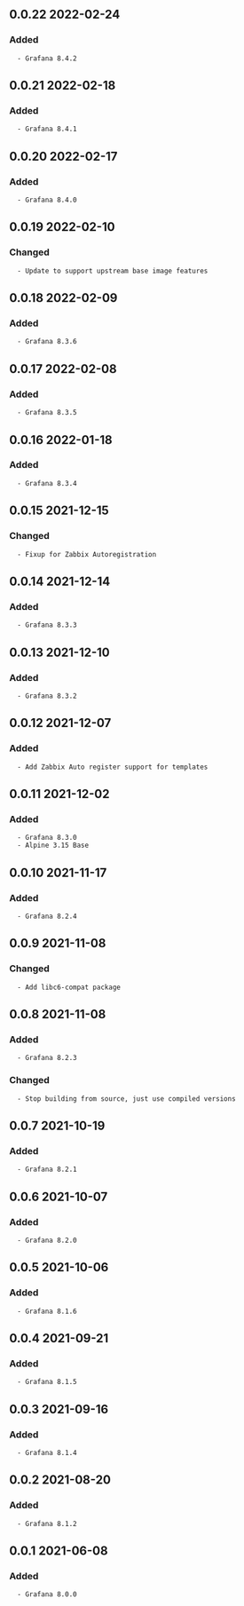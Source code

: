 ## 0.0.22 2022-02-24 <dave at tiredofit dot ca>

   ### Added
      - Grafana 8.4.2


## 0.0.21 2022-02-18 <dave at tiredofit dot ca>

   ### Added
      - Grafana 8.4.1


## 0.0.20 2022-02-17 <dave at tiredofit dot ca>

   ### Added
      - Grafana 8.4.0


## 0.0.19 2022-02-10 <dave at tiredofit dot ca>

   ### Changed
      - Update to support upstream base image features


## 0.0.18 2022-02-09 <dave at tiredofit dot ca>

   ### Added
      - Grafana 8.3.6


## 0.0.17 2022-02-08 <dave at tiredofit dot ca>

   ### Added
      - Grafana 8.3.5


## 0.0.16 2022-01-18 <dave at tiredofit dot ca>

   ### Added
      - Grafana 8.3.4


## 0.0.15 2021-12-15 <dave at tiredofit dot ca>

   ### Changed
      - Fixup for Zabbix Autoregistration


## 0.0.14 2021-12-14 <dave at tiredofit dot ca>

   ### Added
      - Grafana 8.3.3


## 0.0.13 2021-12-10 <dave at tiredofit dot ca>

   ### Added
      - Grafana 8.3.2


## 0.0.12 2021-12-07 <dave at tiredofit dot ca>

   ### Added
      - Add Zabbix Auto register support for templates


## 0.0.11 2021-12-02 <dave at tiredofit dot ca>

   ### Added
      - Grafana 8.3.0
      - Alpine 3.15 Base


## 0.0.10 2021-11-17 <dave at tiredofit dot ca>

   ### Added
      - Grafana 8.2.4


## 0.0.9 2021-11-08 <dave at tiredofit dot ca>

   ### Changed
      - Add libc6-compat package


## 0.0.8 2021-11-08 <dave at tiredofit dot ca>

   ### Added
      - Grafana 8.2.3

   ### Changed
      - Stop building from source, just use compiled versions


## 0.0.7 2021-10-19 <dave at tiredofit dot ca>

   ### Added
      - Grafana 8.2.1


## 0.0.6 2021-10-07 <dave at tiredofit dot ca>

   ### Added
      - Grafana 8.2.0


## 0.0.5 2021-10-06 <dave at tiredofit dot ca>

   ### Added
      - Grafana 8.1.6


## 0.0.4 2021-09-21 <dave at tiredofit dot ca>

   ### Added
      - Grafana 8.1.5


## 0.0.3 2021-09-16 <dave at tiredofit dot ca>

   ### Added
      - Grafana 8.1.4


## 0.0.2 2021-08-20 <dave at tiredofit dot ca>

   ### Added
      - Grafana 8.1.2


## 0.0.1 2021-06-08 <dave at tiredofit dot ca>

   ### Added
      - Grafana 8.0.0


